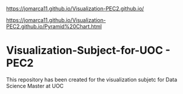 https://jomarca11.github.io/Visualization-PEC2.github.io/

https://jomarca11.github.io/Visualization-PEC2.github.io/Pyramid%20Chart.html

# Visualization-Subject-for-UOC - PEC2

This repository has been created for the visualization subjetc for Data Science Master at UOC
